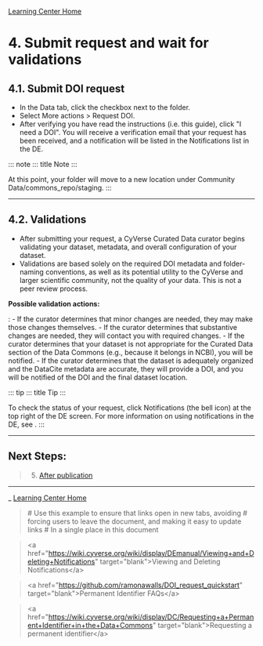 [Learning Center Home](http://learning.cyverse.org/)

# 4. Submit request and wait for validations

## 4.1. Submit DOI request

-   In the Data tab, click the checkbox next to the folder.
-   Select More actions \> Request DOI.
-   After verifying you have read the instructions (i.e. this guide),
    click \"I need a DOI\". You will receive a verification email that
    your request has been received, and a notification will be listed in
    the Notifications list in the DE.

::: note
::: title
Note
:::

At this point, your folder will move to a new location under Community
Data/commons_repo/staging.
:::

------------------------------------------------------------------------

## 4.2. Validations

-   After submitting your request, a CyVerse Curated Data curator begins
    validating your dataset, metadata, and overall configuration of your
    dataset.
-   Validations are based solely on the required DOI metadata and
    folder-naming conventions, as well as its potential utility to the
    CyVerse and larger scientific community, not the quality of your
    data. This is not a peer review process.

**Possible validation actions:**

:   -   If the curator determines that minor changes are needed, they
        may make those changes themselves.
    -   If the curator determines that substantive changes are needed,
        they will contact you with required changes.
    -   If the curator determines that your dataset is not appropriate
        for the Curated Data section of the Data Commons (e.g., because
        it belongs in NCBI), you will be notified.
    -   If the curator determines that the dataset is adequately
        organized and the DataCite metadata are accurate, they will
        provide a DOI, and you will be notified of the DOI and the final
        dataset location.

::: tip
::: title
Tip
:::

To check the status of your request, click Notifications (the bell icon)
at the top right of the DE screen. For more information on using
notifications in the DE, see .
:::

------------------------------------------------------------------------

## Next Steps:

> 5.  [After publication](step5.html)

------------------------------------------------------------------------

\_ [Learning Center Home](http://learning.cyverse.org/)

> \# Use this example to ensure that links open in new tabs, avoiding \#
> forcing users to leave the document, and making it easy to update
> links \# In a single place in this document

> \<a
> href=\"<https://wiki.cyverse.org/wiki/display/DEmanual/Viewing+and+Deleting+Notifications>\"
> target=\"blank\"\>Viewing and Deleting Notifications\</a\>

> \<a href=\"<https://github.com/ramonawalls/DOI_request_quickstart>\"
> target=\"blank\"\>Permanent Identifier FAQs\</a\>

> \<a
> href=\"<https://wiki.cyverse.org/wiki/display/DC/Requesting+a+Permanent+Identifier+in+the+Data+Commons>\"
> target=\"blank\"\>Requesting a permanent identifier\</a\>
